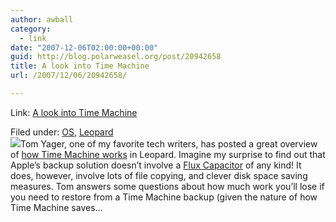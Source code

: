 ```yaml
---
author: awball
category:
  - link
date: "2007-12-06T02:00:00+00:00"
guid: http://blog.polarweasel.org/post/20942658
title: A look into Time Machine
url: /2007/12/06/20942658/

---
```

Link: [A look into Time Machine](http://www.tuaw.com/2007/12/05/a-look-into-time-machine/)

Filed under: [OS](http://www.tuaw.com/category/os/), [Leopard](http://www.tuaw.com/category/leopard/)  
![](http://www.blogsmithmedia.com/www.tuaw.com/media/2007/12/timemachineicon1252007sbm.jpg)Tom Yager, one of my favorite tech writers, has posted a great overview of [how Time Machine works](http://weblog.infoworld.com/enterprisemac/archives/2007/12/how_leopard_tim.html) in Leopard. Imagine my surprise to find out that Apple’s backup solution doesn’t involve a [Flux Capacitor](http://www.tfaw.com/Profile/Back-To-The-Future-Flux-Capacitor-Replica___311677) of any kind! It does, however, involve lots of file copying, and clever disk space saving measures. Tom answers some questions about how much work you’ll lose if you need to restore from a Time Machine backup (given the nature of how Time Machine saves…
